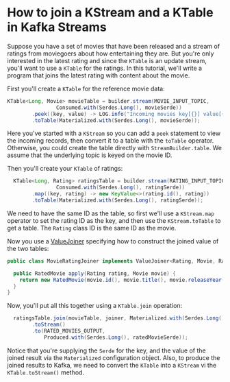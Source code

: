 <!-- title: How to join a KTable and a KTable in Kafka Streams -->
<!-- description: In this tutorial, learn how to join a KTable and a KTable in Kafka Streams, with step-by-step instructions and supporting code. -->

# How to join a KStream and a KTable in Kafka Streams

Suppose you have a set of movies that have been released and a stream of ratings from moviegoers about how entertaining they are.  But you're only interested in the latest rating and since the `KTable` is an update stream, you'll want to use a `KTable` for the ratings.   In this tutorial, we'll write a program that joins the latest rating with content about the movie.

First you'll create a `KTable` for the reference movie data:
```java
KTable<Long, Movie> movieTable = builder.stream(MOVIE_INPUT_TOPIC,
                Consumed.with(Serdes.Long(), movieSerde))
        .peek((key, value) -> LOG.info("Incoming movies key[{}] value[{}]", key, value))
        .toTable(Materialized.with(Serdes.Long(), movieSerde));
```
Here you've started with a `KStream` so you can add a `peek` statement to view the incoming records, then convert it to a table with the `toTable` operator.  Otherwise, you could create the table directly with `StreamBuilder.table`. We assume that the underlying topic is keyed on the movie ID.

Then you'll create your `KTable` of ratings:
```java
  KTable<Long, Rating> ratingsTable = builder.stream(RATING_INPUT_TOPIC,
                Consumed.with(Serdes.Long(), ratingSerde))
        .map((key, rating) -> new KeyValue<>(rating.id(), rating))
        .toTable(Materialized.with(Serdes.Long(), ratingSerde));
```
We need to have the same ID as the table, so first we'll use a `KStream.map` operator to set the rating ID as the key, and then use the `KStream.toTable` to get a table.  The `Rating` class ID is the same ID as the movie.

Now you use a [ValueJoiner](https://kafka.apache.org/36/javadoc/org/apache/kafka/streams/kstream/ValueJoiner.html) specifying how to construct the joined value of the two tables:

```java
public class MovieRatingJoiner implements ValueJoiner<Rating, Movie, RatedMovie> {

  public RatedMovie apply(Rating rating, Movie movie) {
    return new RatedMovie(movie.id(), movie.title(), movie.releaseYear(), rating.rating());
  }
}
```
Now, you'll put all this together using a `KTable.join` operation:

```java
  ratingsTable.join(movieTable, joiner, Materialized.with(Serdes.Long(), ratedMovieSerde))
        .toStream()
        .to(RATED_MOVIES_OUTPUT,
            Produced.with(Serdes.Long(), ratedMovieSerde));
```
Notice that you're supplying the `Serde` for the key, and the value of the joined result via the `Materialized` configuration object.
Also, to produce the joined results to Kafka, we need to convert the `KTable` into a `KStream` vi the `KTable.toStream()` method.